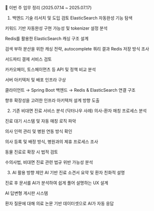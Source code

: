 📌 이번 주 업무 정리 (2025.07.14 ~ 2025.07.17)
1. 백엔드 기술 리서치 및 도입 검토
ElasticSearch 자동완성 기능 탐색

키워드 기반 자동완성 구현 가능성 및 tokenizer 설정 분석

Redis를 활용한 ElasticSearch 캐싱 구조 설계

검색 부하 분산을 위한 캐싱 전략, autocomplete 쿼리 결과 Redis 저장 방식 조사

서드파티 결제 서비스 검토

카카오페이, 토스페이먼츠 등 API 및 정책 비교 분석

서버 아키텍처 및 배포 인프라 구상

클라이언트 → Spring Boot 백엔드 → Redis & ElasticSearch 연결 구조

향후 확장성을 고려한 인프라 아키텍처 설계 방향 도출

2. 기존 비대면 진료 서비스 분석 (닥터나우 사례)
의사-환자 매칭 프로세스 분석

진료 대기 시스템 및 자동 매칭 로직 파악

의사 인력 관리 및 병원 연동 방식 확인

의사 등록 및 배정 방식, 병원과의 제휴 프로세스 조사

동물 진료로 확장 시 법적 검토

수의사법, 비대면 진료 관련 법규 위반 가능성 분석

3. AI 활용 방향 제안
AI 기반 진료 소견서 요약 및 환자 친화적 설명

진료 후 문서를 AI가 분석하여 쉽게 풀어 설명하는 UX 설계

AI 답변형 게시판 시스템

환자 질문에 대해 의료 논문 기반 데이터셋으로 AI가 자동 응답